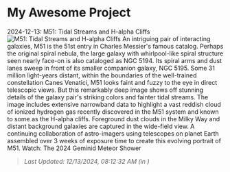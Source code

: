 # My Awesome Project

<!-- APOD Start -->
2024-12-13: M51: Tidal Streams and H-alpha Cliffs
![M51: Tidal Streams and H-alpha Cliffs](https://apod.nasa.gov/apod/image/2412/M51_HaLRGB_APOD1024.jpg)
An intriguing pair of interacting galaxies, M51 is the 51st entry in Charles Messier's famous catalog. Perhaps the original spiral nebula, the large galaxy with whirlpool-like spiral structure seen nearly face-on is also cataloged as NGC 5194. Its spiral arms and dust lanes sweep in front of its smaller companion galaxy, NGC 5195. Some 31 million light-years distant, within the boundaries of the well-trained constellation Canes Venatici, M51 looks faint and fuzzy to the eye in direct telescopic views. But this remarkably deep image shows off stunning details of the galaxy pair's striking colors and fainter tidal streams. The image includes extensive narrowband data to highlight a vast reddish cloud of ionized hydrogen gas recently discovered in the M51 system and known to some as the H-alpha cliffs. Foreground dust clouds in the Milky Way and distant background galaxies are captured in the wide-field view. A continuing collaboration of astro-imagers using telescopes on planet Earth assembled over 3 weeks of exposure time to create this evolving portrait of M51.  Watch: The 2024 Geminid Meteor Shower
> _Last Updated: 12/13/2024, 08:12:32 AM (in )_
<!-- APOD End -->

